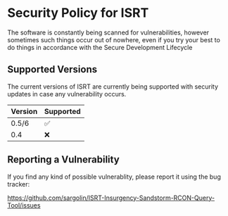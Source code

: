 # Security Policy for ISRT
The software is constantly being scanned for vulnerabilities, however sometimes such things occur out of nowhere, even if you try your best to do things in accordance with the Secure Development Lifecycle

## Supported Versions

The current versions of ISRT are currently being supported with security updates in case any vulnerability occurs.

| Version | Supported          |
| ------- | ------------------ |
| 0.5/6     | :white_check_mark: |
| 0.4       | :x:                |

## Reporting a Vulnerability

If you find any kind of possible vulnerablity, please report it using the bug tracker:

https://github.com/sargolin/ISRT-Insurgency-Sandstorm-RCON-Query-Tool/issues

